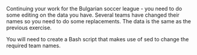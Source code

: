 Continuing your work for the Bulgarian soccer league - you need to do some editing on the data you have. Several teams have changed their names so you need to do some 
replacements. The data is the same as the previous exercise.

You will need to create a Bash script that makes use of sed to change the required team names.


